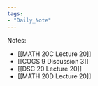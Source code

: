 ```yaml
---
tags:
- "Daily_Note"
---
```

Notes:  
- [[MATH 20C Lecture 20]]  
- [[COGS 9 Discussion 3]]  
- [[DSC 20 Lecture 20]]  
- [[MATH 20D Lecture 20]]  
